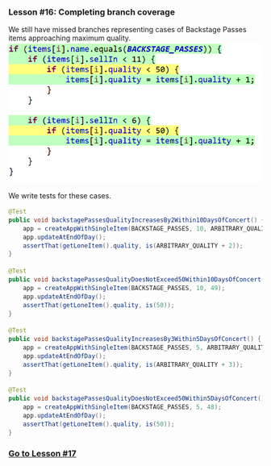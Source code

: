 ### Lesson #16: Completing branch coverage
We still have missed branches representing cases of Backstage Passes items approaching maximum quality.  
![](https://github.com/d215steinberg/GildedRose-Java/blob/startPoint/images/Coverage-Lesson%2316.png)

We write tests for these cases.

```java
@Test
public void backstagePassesQualityIncreasesBy2Within10DaysOfConcert() {
	app = createAppWithSingleItem(BACKSTAGE_PASSES, 10, ARBITRARY_QUALITY);
	app.updateAtEndOfDay();
	assertThat(getLoneItem().quality, is(ARBITRARY_QUALITY + 2));
}

@Test
public void backstagePassesQualityDoesNotExceed50Within10DaysOfConcert() {
	app = createAppWithSingleItem(BACKSTAGE_PASSES, 10, 49);
	app.updateAtEndOfDay();
	assertThat(getLoneItem().quality, is(50));
}

@Test
public void backstagePassesQualityIncreasesBy3Within5DaysOfConcert() {
	app = createAppWithSingleItem(BACKSTAGE_PASSES, 5, ARBITRARY_QUALITY);
	app.updateAtEndOfDay();
	assertThat(getLoneItem().quality, is(ARBITRARY_QUALITY + 3));
}

@Test
public void backstagePassesQualityDoesNotExceed50Within5DaysOfConcert() {
	app = createAppWithSingleItem(BACKSTAGE_PASSES, 5, 48);
	app.updateAtEndOfDay();
	assertThat(getLoneItem().quality, is(50));
}
```
### [Go to Lesson #17](https://github.com/d215steinberg/GildedRose-Java/tree/Lesson%2317)
